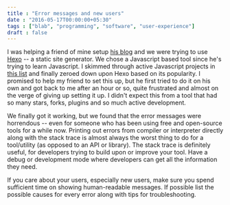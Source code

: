 ```yaml
---
title : "Error messages and new users"
date : "2016-05-17T00:00:00+05:30"
tags : ["blab", "programming", "software", "user-experience"]
draft : false
---
```


I was helping a friend of mine setup [his blog](http://jajoosam.github.io) and we were trying to use [Hexo](http://hexo.io) --
a static site generator.  We chose a Javascript based tool since he's trying to
learn Javascript.  I skimmed through active Javascript projects in [this list](https://staticsitegenerators.net)
and finally zeroed down upon Hexo based on its popularity.  I promised to help
my friend to set this up, but he first tried to do it on his own and got back
to me after an hour or so, quite frustrated and almost on the verge of giving
up setting it up.  I didn't expect this from a tool that had so many stars,
forks, plugins and so much active development.

We finally got it working, but we found that the error messages were horrendous
-- even for someone who has been using free and open-source tools for a while
now.  Printing out errors from compiler or interpreter directly along with the
stack trace is almost always the worst thing to do for a tool/utility (as
opposed to an API or library).  The stack trace is definitely useful, for
developers trying to build upon or improve your tool.  Have a debug or
development mode where developers can get all the information they need.

If you care about your users, especially new users, make sure you spend
sufficient time on showing human-readable messages. If possible list the
possible causes for every error along with tips for troubleshooting.
